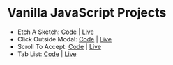 # Vanilla JavaScript Projects

- Etch A Sketch: [Code](https://github.com/abhay-vats/javascript-etch-a-sketch) | [Live](https://abhay-vats.github.io/javascript-etch-a-sketch)
- Click Outside Modal: [Code](https://github.com/abhay-vats/javascript-click-outside-modal) | [Live](https://abhay-vats.github.io/javascript-click-outside-modal)
- Scroll To Accept: [Code](https://github.com/abhay-vats/javascript-scroll-to-accept) | [Live](https://abhay-vats.github.io/javascript-scroll-to-accept)
- Tab List: [Code](https://github.com/abhay-vats/javascript-tab-list) | [Live](https://abhay-vats.github.io/javascript-tab-list)
